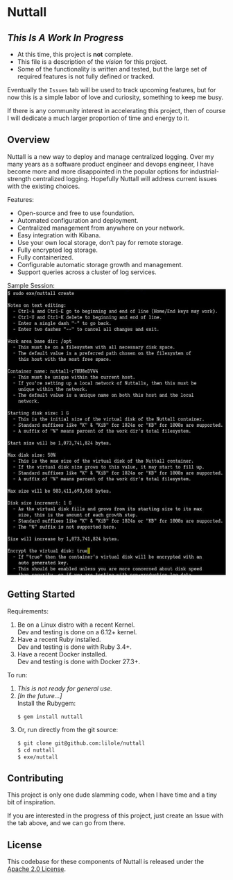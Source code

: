 # Nuttall

## _This Is A Work In Progress_

- At this time, this project is __not__ complete.
- This file is a description of the _vision_ for this project.
- Some of the functionality is written and tested, but the large set of required features is not fully defined or tracked.

Eventually the `Issues` tab will be used to track upcoming features, but for now this is a simple labor of love and curiosity, something to keep me busy.

If there is any community interest in accelerating this project, then of course I will dedicate a much larger proportion of time and energy to it.

## Overview

Nuttall is a new way to deploy and manage centralized logging. Over my many years as a software product engineer and devops engineer, I have become more and more disappointed in the popular options for industrial-strength centralized logging. Hopefully Nuttall will address current issues with the existing choices.

Features:
- Open-source and free to use foundation.
- Automated configuration and deployment.
- Centralized management from anywhere on your network.
- Easy integration with Kibana.
- Use your own local storage, don't pay for remote storage.
- Fully encrypted log storage.
- Fully containerized.
- Configurable automatic storage growth and management.
- Support queries across a cluster of log services.

Sample Session:<br>
![Sample Session](README/screenshot-20250124.jpg?raw=true "Sample Session")

## Getting Started

Requirements:
1. Be on a Linux distro with a recent Kernel.<br>Dev and testing is done on a 6.12+ kernel.
1. Have a recent Ruby installed.<br>Dev and testing is done with Ruby 3.4+.
1. Have a recent Docker installed.<br>Dev and testing is done with Docker 27.3+.

To run:
1. _This is not ready for general use._
1. _[In the future...]_<br>Install the Rubygem:
    ```shell
    $ gem install nuttall
    ```
1. Or, run directly from the git source:
    ```shell
    $ git clone git@github.com:lilole/nuttall
    $ cd nuttall
    $ exe/nuttall
    ```

## Contributing

This project is only one dude slamming code, when I have time and a tiny bit of inspiration.

If you are interested in the progress of this project, just create an Issue with the tab above, and we can go from there.

## License

This codebase for these components of Nuttall is released under the [Apache 2.0 License](LICENSE).
